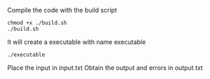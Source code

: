 Compile the code with the build script 
```
chmod +x ./build.sh
./build.sh
```

It will create a executable with name executable

```
./executable
```

Place the input in input.txt
Obtain the output and errors in output.txt
